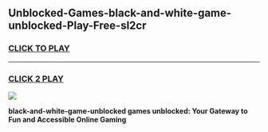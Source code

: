 
## Unblocked-Games-black-and-white-game-unblocked-Play-Free-sl2cr
<h3>
<a href="https://premium76.site?title=black-and-white-game-unblocked&ref=18A1">CLICK TO PLAY</a></h3>
<hr>

<h3>
<a href="https://premium76.site?title=black-and-white-game-unblocked&ref=18A1">CLICK 2 PLAY</a>
  
</h3>

<a href="https://premium76.site?title=black-and-white-game-unblocked&ref=18A1"><img src="https://clearcache.store/games.png"></a>


**black-and-white-game-unblocked games unblocked: Your Gateway to Fun and Accessible Online Gaming**
